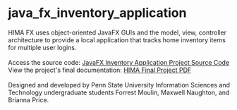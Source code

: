 # java_fx_inventory_application
HIMA FX uses object-oriented JavaFX GUIs and the model, view, controller architecture to provide a local application that tracks home inventory items for multiple user logins. 
<br><br>
Access the source code: <a href="https://github.com/ffm5113/java_fx_inventory_application/tree/main/src">JavaFX Inventory Application Project Source Code</a>
<br>
View the project's final documentation: <a href="https://github.com/ffm5113/java_fx_inventory_application/blob/main/Project%20Final%20Documentation.pdf">HIMA Final Project PDF</a>
<br><br>
Designed and developed by Penn State University Information Sciences and Technology undergraduate students Forrest Moulin, Maxwell Naughton, and Brianna Price.
